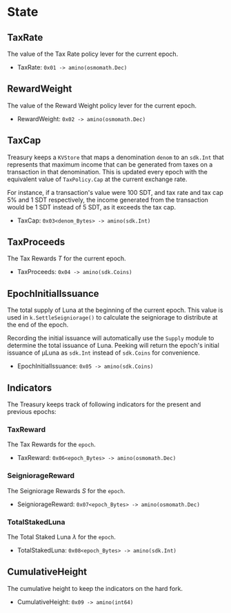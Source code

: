 <!--
order: 2
-->

# State

## TaxRate

The value of the Tax Rate policy lever for the current epoch.

- TaxRate: `0x01 -> amino(osmomath.Dec)`

## RewardWeight

The value of the Reward Weight policy lever for the current epoch.

- RewardWeight: `0x02 -> amino(osmomath.Dec)`

## TaxCap

Treasury keeps a `KVStore` that maps a denomination `denom` to an `sdk.Int` that represents that maximum income that can be generated from taxes on a transaction in that denomination. This is updated every epoch with the equivalent value of `TaxPolicy.Cap` at the current exchange rate.

For instance, if a transaction's value were 100 SDT, and tax rate and tax cap 5% and 1 SDT respectively, the income generated from the transaction would be 1 SDT instead of 5 SDT, as it exceeds the tax cap.

- TaxCap: `0x03<denom_Bytes> -> amino(sdk.Int)`

## TaxProceeds

The Tax Rewards $T$ for the current epoch.

- TaxProceeds: `0x04 -> amino(sdk.Coins)`

## EpochInitialIssuance

The total supply of Luna at the beginning of the current epoch. This value is used in `k.SettleSeigniorage()` to calculate the seigniorage to distribute at the end of the epoch.

Recording the initial issuance will automatically use the `Supply` module to determine the total issuance of Luna. Peeking will return the epoch's initial issuance of µLuna as `sdk.Int` instead of `sdk.Coins` for convenience.

- EpochInitialIssuance: `0x05 -> amino(sdk.Coins)`

## Indicators
The Treasury keeps track of following indicators for the present and previous epochs:

### TaxReward
The Tax Rewards  for the `epoch`.

- TaxReward: `0x06<epoch_Bytes> -> amino(osmomath.Dec)`

### SeigniorageReward
The Seigniorage Rewards $S$ for the `epoch`.

- SeigniorageReward: `0x07<epoch_Bytes> -> amino(osmomath.Dec)`

### TotalStakedLuna
The Total Staked Luna $\lambda$ for the `epoch`.

- TotalStakedLuna: `0x08<epoch_Bytes> -> amino(sdk.Int)`

## CumulativeHeight

The cumulative height to keep the indicators on the hard fork.

- CumulativeHeight: `0x09 -> amino(int64)`

